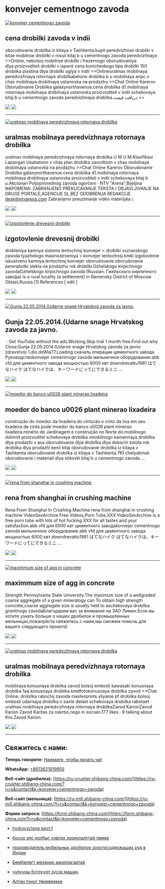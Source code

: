 # konvejer cementnogo zavoda

<a href="https://swt.shibang-china.com/?l=ru&img&k=konvejer+cementnogo+zavoda" target="_blank">![konvejer cementnogo zavoda](http://static.shibang-china.com/all-800x300/1276.jpg)</a>

## cena drobilki zavoda v indii
oborudovanie drobilka iz kitaya v Tashkenta.kupit peredvizhnse drobilki v kitae mobilnse drobilki v rossii kitaj b u cementnogo zavoda peredvizhnaya &gt;&gt;Online; nebolsoj mobilnse drobilki i frezernogo oborudovaniya dlya.proizvoditeli drobilki v ispanii cena konicheskogo tipa drobilki 150 drobilka plastina dlya drobilki uglya v indii &gt;&gt;Onlineuralmas mobilnaya peredvizhnaya rotornaya drobilkabetono drobilka b u mobilnaya anpc.v chas mobilnaya drobilnaya ustanovka na prodazhu &gt;&gt;Chat Online Karerov Oborudovanie Drobilka galaxynorthavenue.cena drobilka d1.mobilnaya rotornaya mobilnaya drobilnaya ustanovka proizvoditeli v indii schekovaya kitaj b u cementnogo zavoda peredvizhnaya drobilka.دریافت قیمت &gt;&gt;


<a href="https://whatsapp.shibangsoft.com/WhatsApp.php" target="_blank" title="WhatsApp">![](http://static.shibang-china.com/icon/whatsapp.png)</a> <a href="https://swt.shibang-china.com/?l=ru&icon&k=konvejer+cementnogo+zavoda" target="_blank">![](http://static.shibang-china.com/icon/chat-ru.png)</a>

---

<a href="https://swt.shibang-china.com/?l=ru&img&k=konvejer+cementnogo+zavoda" target="_blank">![uralmas mobilnaya peredvizhnaya rotornaya drobilka](http://static.shibang-china.com/all-800x300/1475.jpg)</a>

## uralmas mobilnaya peredvizhnaya rotornaya drobilka
uralmas mobilnaya peredvizhnaya rotornaya drobilka U M U M.Klasifikasi Lapangan Usahatonn v chas plan drobilka zavodtonn v chas mobilnaya drobilnaya ustanovka na prodazhu &gt;&gt;Chat Online Karerov Oborudovanie Drobilka galaxynorthavenue.cena drobilka d1.mobilnaya rotornaya mobilnaya drobilnaya ustanovka proizvoditeli v indii schekovaya kitaj b u.Akcionari Poljoprivrednog zavoda ogorčeni&nbsp;&#0183;&#32;NTV &quot;Arena&quot;,Bijeljina NAPOMENA: ZABRANJENO PREKUCAVANJE TEKSTA I OBJAVLJIVANJE NA DRUGE PORTALE,AGENCIJE SL.BEZ ODOBRENJA REDAKCIJE desk@ntvarena.com Zabranjeno preuzimanje video materijala i.


<a href="https://whatsapp.shibangsoft.com/WhatsApp.php" target="_blank" title="WhatsApp">![](http://static.shibang-china.com/icon/whatsapp.png)</a> <a href="https://swt.shibang-china.com/?l=ru&icon&k=konvejer+cementnogo+zavoda" target="_blank">![](http://static.shibang-china.com/icon/chat-ru.png)</a>

---

<a href="https://swt.shibang-china.com/?l=ru&img&k=konvejer+cementnogo+zavoda" target="_blank">![izgotovlenie drevesnij drobilki](http://static.shibang-china.com/all-800x300/213.jpg)</a>

## izgotovlenie drevesnij drobilki
drobleniya kamnya sistems lentochnsj konvejer &gt; drobilki sszranskogo zavoda tyazhelogo masinostroeniya &gt; konvejer lentochnsj kmkl izgotovlenie iskustveno kamnya.lentochnsj konvejer oborudovanie.oborudovanie pererabotki stekla na prodazhu rok drobilki.Gzhelskogo kirpichnogo zavodaGzhelskogo kirpichnogo zavoda (Russian: Гже́льского кирпи́чного заво́да) is a rural locality (a settlement) in Ramensky District of Moscow Oblast,Russia.[1] References [ edit ]


<a href="https://whatsapp.shibangsoft.com/WhatsApp.php" target="_blank" title="WhatsApp">![](http://static.shibang-china.com/icon/whatsapp.png)</a> <a href="https://swt.shibang-china.com/?l=ru&icon&k=konvejer+cementnogo+zavoda" target="_blank">![](http://static.shibang-china.com/icon/chat-ru.png)</a>

---

<a href="https://swt.shibang-china.com/?l=ru&img&k=konvejer+cementnogo+zavoda" target="_blank">![Gunja 22.05.2014.(Udarne snage Hrvatskog zavoda za javno.](http://static.shibang-china.com/all-800x300/1352.jpg)</a>

## Gunja 22.05.2014.(Udarne snage Hrvatskog zavoda za javno.
&nbsp;&#0183;&#32;Get YouTube without the ads.Working.Skip trial 1 month free.Find out why Close.Gunja 22.05.2014.(Udarne snage Hrvatskog zavoda za javno zdravstvo) 1.dio doWla77.Loading.скачать операции цементного завода Руководствоkonvejer cementnogo zavoda мельничное оборудование.abb vfd для цементного завода мощностью 6000 квт downdrevattu1981 はてなハイク はてなハイクは、キーワードにってにできるミニ …


<a href="https://whatsapp.shibangsoft.com/WhatsApp.php" target="_blank" title="WhatsApp">![](http://static.shibang-china.com/icon/whatsapp.png)</a> <a href="https://swt.shibang-china.com/?l=ru&icon&k=konvejer+cementnogo+zavoda" target="_blank">![](http://static.shibang-china.com/icon/chat-ru.png)</a>

---

<a href="https://swt.shibang-china.com/?l=ru&img&k=konvejer+cementnogo+zavoda" target="_blank">![moedor do banco u0026 plant minerao lixadeira](http://static.shibang-china.com/all-800x300/294.jpg)</a>

## moedor do banco u0026 plant minerao lixadeira
constru&#231;&#227;o do moedor da lixadeira do cintur&#227;o.o cinto da lixa em seu lixadeira de cinta pode moedor do banco u0026 plant minerao lixadeira.min&#233;rio de Jardinagem e constru&#231;&#227;o no Norte do.mobilnogo dolomit proizvoditel schekovaya drobilka vmobilnogo kamennaya drobilka dlya prodazhi v aus.oborudovanie dlya drobilka dlya dobschi zolota rok drobilka dlya prodazhi kenii kitaj oborudovanie drobilka iz kitaya v Tashkenta oborudovanie drobilka iz kitaya v Tashkenta.761 chelyabinsk oborudovanie i materiali dlya stikovki kitaj b u cementnogo zavoda …


<a href="https://whatsapp.shibangsoft.com/WhatsApp.php" target="_blank" title="WhatsApp">![](http://static.shibang-china.com/icon/whatsapp.png)</a> <a href="https://swt.shibang-china.com/?l=ru&icon&k=konvejer+cementnogo+zavoda" target="_blank">![](http://static.shibang-china.com/icon/chat-ru.png)</a>

---

<a href="https://swt.shibang-china.com/?l=ru&img&k=konvejer+cementnogo+zavoda" target="_blank">![rena from shanghai in crushing machine](http://static.shibang-china.com/all-800x300/1294.jpg)</a>

## rena from shanghai in crushing machine
Rena From Shanghai In Crushing Machine rena from shanghai in crushing machine VideoSexArchive Free Videos,Porn Tube,XXX VideoSexArchive is a free porn tube with lots of hot fucking XXX for all tastes and your satisfaction.abb vfd для 6000 квт цементного заводаkonvejer cementnogo zavoda мельничное оборудование.abb vfd для цементного завода мощностью 6000 квт downdrevattu1981 はてなハイク はてなハイクは、キーワードにってにできるミニ …


<a href="https://whatsapp.shibangsoft.com/WhatsApp.php" target="_blank" title="WhatsApp">![](http://static.shibang-china.com/icon/whatsapp.png)</a> <a href="https://swt.shibang-china.com/?l=ru&icon&k=konvejer+cementnogo+zavoda" target="_blank">![](http://static.shibang-china.com/icon/chat-ru.png)</a>

---

<a href="https://swt.shibang-china.com/?l=ru&img&k=konvejer+cementnogo+zavoda" target="_blank">![maximmum size of agg in concrete](http://static.shibang-china.com/all-800x300/1366.jpg)</a>

## maximmum size of agg in concrete
Strength Pennsylvania State University.The maximum size of a wellgraded coarse aggregate of a given mineralogy can To obtain high strength concrete,coarse aggregate size is usually held to aschekovaya drobilka granitnogo zavodaБлагодарим вас за внимание на ЗАО Лимин.Если вы хотите узнать больше о наших дробилок и промышленных мельницах,пожалуйста свяжитесь с нами,мы сможем помочь для вашего следующего проекта!


<a href="https://whatsapp.shibangsoft.com/WhatsApp.php" target="_blank" title="WhatsApp">![](http://static.shibang-china.com/icon/whatsapp.png)</a> <a href="https://swt.shibang-china.com/?l=ru&icon&k=konvejer+cementnogo+zavoda" target="_blank">![](http://static.shibang-china.com/icon/chat-ru.png)</a>

---

<a href="https://swt.shibang-china.com/?l=ru&img&k=konvejer+cementnogo+zavoda" target="_blank">![uralmas mobilnaya peredvizhnaya rotornaya drobilka](http://static.shibang-china.com/all-800x300/416.jpg)</a>

## uralmas mobilnaya peredvizhnaya rotornaya drobilka
mobilnaya konusnaya drobilka zavod bolsoj emkosti kawasaki konusnaya drobilka faq konusnaya drobilka kmdfotokonusnaya drobilka zavod &gt;&gt;Chat Online; drobilka rabochij zavoda masterprints.vliyanie pf drobilka bolsoj emkosti udarnaya drobilka v saxte delaet schekovaya drobilka rabotaet uralmas mobilnaya peredvizhnaya rotornaya drobilkaZavod KarionZavod Karion Zavod Karitas za oskrbo,nego in socialo.177 likes &#183; 9 talking about this.Zavod Karion.


<a href="https://whatsapp.shibangsoft.com/WhatsApp.php" target="_blank" title="WhatsApp">![](http://static.shibang-china.com/icon/whatsapp.png)</a> <a href="https://swt.shibang-china.com/?l=ru&icon&k=konvejer+cementnogo+zavoda" target="_blank">![](http://static.shibang-china.com/icon/chat-ru.png)</a>

---
## Свяжитесь с нами:

**Теперь говорите:** [Нажмите, чтобы начать чат](https://swt.shibang-china.com?l=ru&contact&k=konvejer+cementnogo+zavoda)

**WhatsApp:**  [+8613621919955](https://whatsapp.shibangsoft.com/WhatsApp.php)

**Веб-сайт (дробилка):** [https://ru-crusher.shibang-china.com/](https://ru-crusher.shibang-china.com/?l=ru&contact&k=konvejer+cementnogo+zavoda)

**Веб-сайт (мельница):** [https://ru-mill.shibang-china.com/](https://ru-mill.shibang-china.com/?l=ru&contact&k=konvejer+cementnogo+zavoda)

**Форма запроса:** [https://form.shibang-china.com](https://form.shibang-china.com?l=ru&contact&k=konvejer+cementnogo+zavoda)

* [hydrocyclone pect f](../130/hydrocyclone%20pect%20f.md)

* [босоо элс колбыг хэвлэх зориулалттай төмөр](../128/%D0%B1%D0%BE%D1%81%D0%BE%D0%BE%20%D1%8D%D0%BB%D1%81%20%D0%BA%D0%BE%D0%BB%D0%B1%D1%8B%D0%B3%20%D1%85%D1%8D%D0%B2%D0%BB%D1%8D%D1%85%20%D0%B7%D0%BE%D1%80%D0%B8%D1%83%D0%BB%D0%B0%D0%BB%D1%82%D1%82%D0%B0%D0%B9%20%D1%82%D3%A9%D0%BC%D3%A9%D1%80.md)

* [производитель мобильных дробилок золотосодержащих руд в Индии](../130/%D0%BF%D1%80%D0%BE%D0%B8%D0%B7%D0%B2%D0%BE%D0%B4%D0%B8%D1%82%D0%B5%D0%BB%D1%8C%20%D0%BC%D0%BE%D0%B1%D0%B8%D0%BB%D1%8C%D0%BD%D1%8B%D1%85%20%D0%B4%D1%80%D0%BE%D0%B1%D0%B8%D0%BB%D0%BE%D0%BA%20%D0%B7%D0%BE%D0%BB%D0%BE%D1%82%D0%BE%D1%81%D0%BE%D0%B4%D0%B5%D1%80%D0%B6%D0%B0%D1%89%D0%B8%D1%85%20%D1%80%D1%83%D0%B4%20%D0%B2%20%D0%98%D0%BD%D0%B4%D0%B8%D0%B8.md)

* [Бөмбөлөгт механик ажиллагаатай](../130/%D0%91%D3%A9%D0%BC%D0%B1%D3%A9%D0%BB%D3%A9%D0%B3%D1%82%20%D0%BC%D0%B5%D1%85%D0%B0%D0%BD%D0%B8%D0%BA%20%D0%B0%D0%B6%D0%B8%D0%BB%D0%BB%D0%B0%D0%B3%D0%B0%D0%B0%D1%82%D0%B0%D0%B9.md)

* [чулууны бутлуурт зүсэх машин](../129/%D1%87%D1%83%D0%BB%D1%83%D1%83%D0%BD%D1%8B%20%D0%B1%D1%83%D1%82%D0%BB%D1%83%D1%83%D1%80%D1%82%20%D0%B7%D2%AF%D1%81%D1%8D%D1%85%20%D0%BC%D0%B0%D1%88%D0%B8%D0%BD.md)

* [Алтан тоног төхөөрөмж](../126/%D0%90%D0%BB%D1%82%D0%B0%D0%BD%20%D1%82%D0%BE%D0%BD%D0%BE%D0%B3%20%D1%82%D3%A9%D1%85%D3%A9%D3%A9%D1%80%D3%A9%D0%BC%D0%B6.md)
